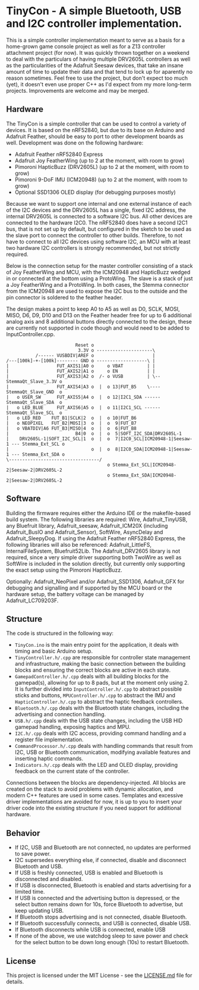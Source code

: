 # TinyCon - A simple Bluetooth, USB and I2C controller implementation.

This is a simple controller implementation meant to serve as a basis for a home-grown game console project
as well as for a Z13 controller attachment project (for now). It was quickly thrown together on a weekend
to deal with the particulars of having multiple DRV2605L controllers as well as the particularities of the
Adafruit Seesaw devices, that take an insane amount of time to update their data and that tend to lock up
for aparently no reason sometimes. Feel free to use the project, but don't expect too much (yet), it doesn't
even use proper C++ as I'd expect from my more long-term projects. Improvements are welcome and may be merged.

## Hardware

The TinyCon is a simple controller that can be used to control a variety of devices. It is based on the nRF52840,
but due to its base on Arduino and Adafruit Feather, should be easy to port to other development boards as well.
Development was done on the following hardware:

- Adafruit Feather nRF52840 Express
- Adafruit Joy FeatherWing (up to 2 at the moment, with room to grow)
- Pimoroni HapticBuzz (DRV2605L) (up to 2 at the moment, with room to grow)
- Pimoroni 9-DoF IMU (ICM20948) (up to 2 at the moment, with room to grow)
- Optional SSD1306 OLED display (for debugging purposes mostly)

Because we want to support one internal and one external instance of each of the I2C devices and the DRV2605L has a
single, fixed I2C address, the internal DRV2605L is connected to a software I2C bus. All other devices are connected
to the hardware I2C0. The nRF52840 does have a second I2C1 bus, that is not set up by default, but configured in the
sketch to be used as the slave port to connect the controller to other builds. Therefore, to not have to connect to
all I2C devices using software I2C, an MCU with at least two hardware I2C controllers is strongly recommended, but
not strictly required.

Below is the connection setup for the master controller consisting of a stack of Joy FeatherWing and MCU, with the
ICM20948 and HapticBuzz wedged in or connected at the bottom using a ProtoWing. The slave is a stack of just a Joy
FeatherWing and a ProtoWing. In both cases, the Stemma connector from the ICM20948 are used to expose the I2C bus
to the outside and the pin connector is soldered to the feather header.

The design makes a point to keep A0 to A5 as well as D0, SCLK, MOSI, MISO, D6, D9, D10 and D13 on the Feather header
free for up to 6 additional analog axis and 8 additional buttons directly connected to the design, these are currently
not supported in code though and would need to be added to InputController.cpp.

                              Reset o
                               3.3V o ---------------------\
               /------ VUSBDIV|AREF o                      |
    /---[100k]-+-[100k]-------- GND o -------------------\ |
    |                  FUT_AXIS1|A0 o     o VBAT         | |
    |                  FUT_AXIS2|A1 o     o EN           | |
    |                  FUT_AXIS3|A2 o  /- o VUSB         | \-- StemmaQt_Slave_3.3V o
    |                  FUT_AXIS4|A3 o  |  o 13|FUT_B5    \---- StemmaQt_Slave_GND  o
    |   o USER_SW      FUT_AXIS5|A4 o  |  o 12|I2C1_SDA ------ StemmaQt_Slave_SDA  o
    |   o LED_BLUE     FUT_AXIS6|A5 o  |  o 11|I2C1_SCL ------ StemmaQt_Slave_SCL  o
    |   o LED_RED    FUT_B1|SCLK|2  o  |  o 10|FUT_B6
    |   o NEOPIXEL   FUT_B2|MOSI|3  o  |  o  9|FUT_B7
    |   o VBATDIV|A6 FUT_B3|MISO|4  o  |  o  6|FUT_B8
    |                         B4|0  o  |  o  5|SOFT_I2C_SDA|DRV2605L-1
    |    DRV2605L-1|SOFT_I2C_SCL|1  o  |  o  7|I2C0_SCL|ICM20948-1|Seesaw-1 --- Stemma_Ext_SCL o
    |                               o  |  o  8|I2C0_SDA|ICM20948-1|Seesaw-1 --- Stemma_Ext_SDA o
    \----------------------------------/
                                          o Stemma_Ext_SCL|ICM20948-2|Seesaw-2|DRV2605L-2
                                          o Stemma_Ext_SDA|ICM20948-2|Seesaw-2|DRV2605L-2

## Software

Building the firmware requires either the Arduino IDE or the makefile-based build system. The following
libraries are required: Wire, Adafruit_TinyUSB, any Bluefruit library, Adafruit_seesaw, Adafruit_ICM20X
(including Adafruit_BusIO and Adafruit_Sensor), SoftWire, AsyncDelay and Adafruit_SleepyDog. If using the
Adafruit Feather nRF52840 Express, the following libraries will also be referenced: Adafruit_LittleFS,
InternalFileSystem, Bluefruit52Lib. The Adafruit_DRV2605 library is not required, since a very simple
driver supporting both TwoWire as well as SoftWire is included in the solution directly, but currently
only supporting the exact setup using the Pimoroni HapticBuzz.

Optionally: Adafruit_NeoPixel and/or Adafruit_SSD1306, Adafruit_GFX for debugging and signalling and if
supported by the MCU board or the hardware setup, the battery voltage can be managed by Adafruit_LC709203F.

## Structure

The code is structured in the following way:

- `TinyCon.ino` is the main entry point for the application, it deals with timing and basic Arduino setup.
- `TinyController.h/.cpp` are responsible for controller state management and infrastructure, making the
  basic connection between the building blocks and ensuring the correct blocks are active in each state.
- `GamepadController.h/.cpp` deals with all building blocks for the gamepad(s), allowing for up to 8 pads,
  but at the moment only using 2. It is further divided into `InputController.h/.cpp` to abstract possible
  sticks and buttons, `MPUController.h/.cpp` to abstract the IMU and `HapticController.h/.cpp` to abstract
  the haptic feedback controllers.
- `Bluetooth.h/.cpp` deals with the Bluetooth state changes, including the advertising and connection handling.
- `USB.h/.cpp` deals with the USB state changes, including the USB HID gamepad handling, exposing haptics and MPU.
- `I2C.h/.cpp` deals with I2C access, providing command handling and a register file implementation.
- `CommandProcessor.h/.cpp` deals with handling commands that result from I2C, USB or Bluetooth communication,
  modifying available features and inserting haptic commands.
- `Indicators.h/.cpp` deals with the LED and OLED display, providing feedback on the current state of the controller.

Connections between the blocks are dependency-injected. All blocks are created on the stack to avoid problems
with dynamic allocation, and modern C++ features are used in some cases. Templates and excessive driver
implementations are avoided for now, it is up to you to insert your driver code into the existing structure if
you need support for additional hardware.

## Behavior 

 - If I2C, USB and Bluetooth are not connected, no updates are performed to save power.
 - I2C supersedes everything else, if connected, disable and disconnect Bluetooth and USB.
 - If USB is freshly connected, USB is enabled and Bluetooth is disconnected and disabled.
 - If USB is disconnected, Bluetooth is enabled and starts advertising for a limited time.
 - If USB is connected and the advertising button is depressed, or the select button remains
   down for 10s, force Bluetooth to advertise, but keep updating USB.
 - If Bluetooth stops advertising and is not connected, disable Bluetooth.
 - If Bluetooth successfully connects, and USB is connected, disable USB.
 - If Bluetooth disconnects while USB is connected, enable USB
 - If none of the above, we use watchdog sleep to save power and check for the select button
   to be down long enough (10s) to restart Bluetooth.

## License

This project is licensed under the MIT License - see the [LICENSE.md](LICENSE.md) file for details.